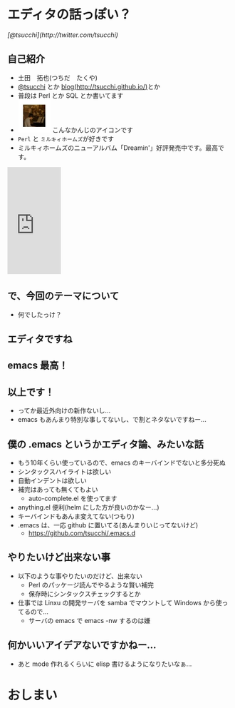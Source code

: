 エディタの話っぽい？
==========

<address>[@tsucchi](http://twitter.com/tsucchi)</address>


自己紹介
---
+ 土田　拓也(つちだ　たくや)
+ [@tsucchi](http://twitter.com/tsucchi) とか [blog(http://tsucchi.github.io/)](http://tsucchi.github.io/)とか
+ 普段は Perl とか SQL とか書いてます
+ <img src="./icon.jpeg"> こんなかんじのアイコンです
+ `Perl` と `ミルキィホームズ`が好きです
+ ミルキィホームズのニューアルバム「Dreamin'」好評発売中です。最高です。

<iframe src="http://rcm-fe.amazon-adsystem.com/e/cm?t=tsucchisblog-22&o=9&p=8&l=as1&asins=B00FRDIYTY&ref=qf_sp_asin_til&fc1=000000&IS2=1&lt1=_blank&m=amazon&lc1=0000FF&bc1=000000&bg1=FFFFFF&f=ifr" style="width:120px;height:240px;" scrolling="no" marginwidth="0" marginheight="0" frameborder="0"></iframe>


で、今回のテーマについて
---
+ 何でしたっけ？

エディタですね
---

emacs 最高！
---

以上です！
---
+ ってか最近外向けの新作ないし...
+ emacs もあんまり特別な事してないし、で割とネタないですねー...

僕の .emacs というかエディタ論、みたいな話
---
+ もう10年くらい使っているので、emacs のキーバインドでないと多分死ぬ
+ シンタックスハイライトは欲しい
+ 自動インデントは欲しい
+ 補完はあっても無くてもよい
    + auto-complete.el を使ってます
+ anything.el 便利(helm にした方が良いのかなー...)
+ キーバインドもあんま変えてない(つもり)
+ .emacs は、一応 github に置いてる(あんまりいじってないけど)
    + https://github.com/tsucchi/.emacs.d

やりたいけど出来ない事
---
+ 以下のような事やりたいのだけど、出来ない
    + Perl のパッケージ読んでやるような賢い補完
    + 保存時にシンタックスチェックするとか
+ 仕事では Linxu の開発サーバを samba でマウントして Windows から使ってるので...
    + サーバの emacs で emacs -nw するのは嫌


何かいいアイデアないですかねー...
---
+ あと mode 作れるくらいに elisp 書けるようになりたいなぁ...

おしまい
===
